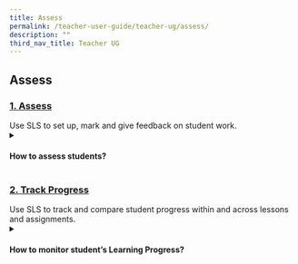 ```yaml
---
title: Assess
permalink: /teacher-user-guide/teacher-ug/assess/
description: ""
third_nav_title: Teacher UG
---
```

## Assess

<h3><a id="assess" target="_blank" href="/teacher-user-guide/assess/index">1. Assess</a></h3>
Use SLS to set up, mark and give feedback on student work.

<details><summary><h4>How to assess students?</h4></summary>
	
<ol>
    <li>Quizzes
        <ul>
            <li><a target="_blank" href="https://www.notion.so/Add-and-Edit-Quizzes-New-b868eb6f0d6a4c378fd1bc9f4d88014a">Add and Edit Quizzes (New)</a></li>
        </ul>
    </li>
    <li>Assessments
        <ul>
            <li><a target="_blank" href="https://www.notion.so/Set-Assignments-as-Assessments-e31ccdafc30c4eec951d41851de1f7b8">Set Assignments as Assessments</a></li>
        </ul>
    </li>
    <li>Monitor
        <ul>
            <li><a target="_blank" href="https://www.notion.so/Monitor-Students-Responses-in-an-Assignment-edfb32a62b654be4b3ab26b03c38afe0">Monitor Students' Responses in an Assignment</a></li>
        </ul>
    </li>
    <li>Teacher-Marked Quiz
        <ul>
            <li><a target="_blank" href="https://www.notion.so/Mark-Google-Attached-Files-e5bef330d4354370ab5dbd92ac73d8cc">Mark Google-Attached Files</a></li>
            <li><a target="_blank" href="https://www.notion.so/Mark-Teacher-Marked-Quizzes-e7330ade1fe34218980fbd1d57045388">Mark Teacher-Marked Quizzes</a></li>
            <li><a target="_blank" href="https://www.notion.so/Release-Teacher-Marked-Quizzes-2ea42df6292f4451b26b1f95ad736925">Release Teacher-Marked Quizzes</a></li>
        </ul>
    </li>
    <li>Comments
        <ul>
            <li><a target="_blank" href="https://www.notion.so/Add-Teacher-Comments-9696edc63a064bbaab4c4d47defe7cf8">Add Teacher Comments</a></li>
        </ul>
    </li>
</ol>
</details>

<h3><a id="track-progress" target="_blank" href="/teacher-user-guide/track-progress/index">2. Track Progress</a></h3>
Use SLS to track and compare student progress within and across lessons and assignments.

<details><summary><h4>How to monitor student’s Learning Progress?</h4></summary>
	
<ul>
    <li><a target="_blank" href="https://www.notion.so/About-Learning-Progress-6ac789b78f6741c69528d7a6f05e55c8">About Learning Progress</a></li>
    <li><a target="_blank" href="https://www.notion.so/View-by-Topic-4e33f0daff314aa888e7574c68f5b3e0">View by Topic</a></li>
    <li><a target="_blank" href="https://www.notion.so/View-by-Month-cbc17dd6e6304bc5a1d46f826737943c">View by Month</a></li>
    <li><a target="_blank" href="https://www.notion.so/View-by-Student-8553f41d69734001a5a8420a83a73a8d">View by Student</a></li>
    <li><a target="_blank" href="https://www.notion.so/View-Excluded-Questions-ca303b400db34dfb8ce7ef89cfe3e528">View Excluded Questions</a></li>
</ul>
</details>
